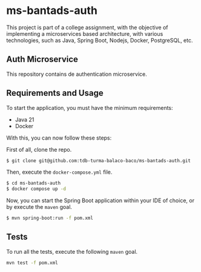 # ms-bantads-auth

This project is part of a college assignment, with the objective of implementing
a microservices based architecture, with various technologies, such as
Java, Spring Boot, Nodejs, Docker, PostgreSQL, etc.

## Auth Microservice

This repository contains de authentication microservice.

## Requirements and Usage

To start the application, you must have the minimum requirements:

- Java 21
- Docker

With this, you can now follow these steps:

First of all, clone the repo.
```bash
$ git clone git@github.com:tdb-turma-balaco-baco/ms-bantads-auth.git
```

Then, execute the `docker-compose.yml` file.
```bash
$ cd ms-bantads-auth
$ docker compose up -d
```

Now, you can start the Spring Boot application within your IDE of choice, or
by execute the `maven` goal.
```bash
$ mvn spring-boot:run -f pom.xml
```

## Tests

To run all the tests, execute the following `maven` goal.
```bash
mvn test -f pom.xml
```